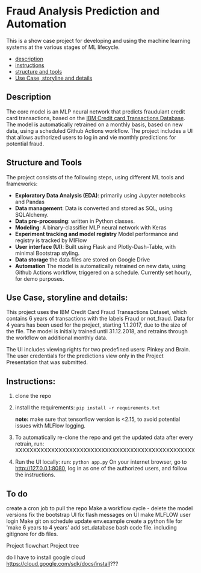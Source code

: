 # Fraud Analysis Prediction and Automation
This is a show case project for developing and using the machine learning systems at the various stages of ML lifecycle.

- [description](#description)
- [instructions](#instructions)
- [structure and tools](#structure-and-tools)
- [Use Case, storyline and details](#use-case-storyline-and-details)

## Description
The core model is an MLP neural network that predicts fraudulant credit card transactions, based on the [IBM Credit card Transactions Database](https://www.kaggle.com/datasets/ealtman2019/credit-card-transactions?resource=download&select=credit_card_transactions-ibm_v2.csv).
The model is automatically retrained on a monthly basis, based on new data, using a scheduled Github Actions workflow.
The project includes a UI that allows authorized users to log in and vie monthly predictions for potential fraud.  

## Structure and Tools
The project consists of the following steps, using different ML tools and frameworks: 
- **Exploratory Data Analysis (EDA)**: primarily using Jupyter notebooks and Pandas
- **Data management**: Data is converted and stored as SQL, using SQLAlchemy.
- **Data pre-processing**: written in Python classes.
- **Modeling**: A binary-classifier MLP neural network with Keras
- **Experiment tracking and model registry** Model performance and registry is tracked by MlFlow
- **User interface (UI)**: Built using Flask and Plotly-Dash-Table, with minimal Bootstrap styling. 
- **Data storage** the data files are stored on Google Drive
- **Automation** The model is automatically retrained on new data, using Github Actions workflow, triggered on a schedule. Currently set hourly, for demo purposes. 

## Use Case, storyline and details: 
This project uses the IBM Credit Card Fraud Transactions Dataset, which contains 6 years of transactions with the labels Fraud or not_fraud. Data for 4 years has been used for the project, starting 1.1.2017, due to the size of the file.
The model is initially trained until 31.12.2018, and retrains through the workflow on additional monthly data.

The UI includes viewing rights for two predefined users: Pinkey and Brain. The user credentials for the predictions view only in the Project Presentation that was submitted. 


## Instructions:
1. clone the repo

2. install the requirements:
    `pip install -r requirements.txt`

    **note:** make sure that tensorflow version is  <2.15, to avoid potential issues with MLFlow logging. 

3. To automatically re-clone the repo and get the updated data after every retrain, run: 
    XXXXXXXXXXXXXXXXXXXXXXXXXXXXXXXXXXXXXXXXXXXXXXXXXX

4. Run the UI locally: 
    run: `python app.py` 
    On your internet browser, go to http://127.0.0.1:8080, 
    log in as one of the authorized users, and follow the instructions. 

## To do 
create a cron job to pull the repo
Make a workflow cycle - delete the model versions
            fix the bootstrap UI
            fix flash messages on UI
make MLFLOW user login
Make git on schedule
update env.example
create a python file for 'make 6 years to 4 years' 
add set_database bash code file. including gitignore for db files. 

Project flowchart
Project tree

do I have to install google cloud https://cloud.google.com/sdk/docs/install???
 




